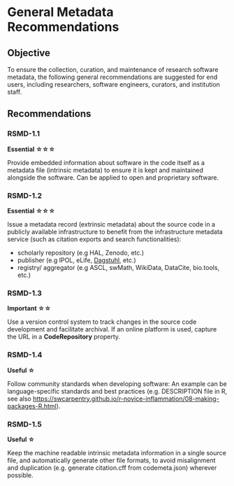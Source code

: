 # General Metadata Recommendations

## Objective
To ensure the collection, curation, and maintenance of research software metadata, the following general recommendations are suggested for end users, including researchers, software engineers, curators, and institution staff.

## Recommendations
### RSMD-1.1
**Essential ☆☆☆**

Provide embedded information about software in the code itself as a metadata file (intrinsic metadata) to ensure it is kept and maintained alongside the software. Can be applied to open and proprietary software.


### RSMD-1.2
**Essential ☆☆☆**

Issue a metadata record (extrinsic metadata) about the source code in a publicly available infrastructure to benefit from the infrastructure metadata service (such as citation exports and search functionalities):
* scholarly repository (e.g HAL, Zenodo, etc.)
* publisher (e.g IPOL, eLife, [Dagstuhl](https://www.dagstuhl.de/), etc.)
* registry/ aggregator (e.g ASCL, swMath, WikiData, DataCite, bio.tools, etc.)


### RSMD-1.3
**Important ☆☆**

Use a version control system to track changes in the source code development and facilitate archival.  If an online platform is used, capture the URL in a **CodeRepository** property.

### RSMD-1.4
**Useful ☆**

Follow community standards when developing software: An example can be language-specific standards and best practices (e.g. DESCRIPTION file in R, see also https://swcarpentry.github.io/r-novice-inflammation/08-making-packages-R.html).

### RSMD-1.5
**Useful ☆**

Keep the machine readable intrinsic metadata information in a single source file, and automatically generate other file formats, to avoid misalignment and duplication (e.g. generate citation.cff from codemeta.json) wherever possible.